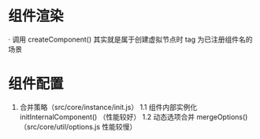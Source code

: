 # 组件渲染

· 调用 createComponent() 其实就是属于创建虚拟节点时 tag 为已注册组件名的场景

# 组件配置

1. 合并策略（src/core/instance/init.js）
   1.1 组件内部实例化 initInternalComponent() （性能较好）
   1.2 动态选项合并 mergeOptions() （src/core/util/options.js 性能较慢）
